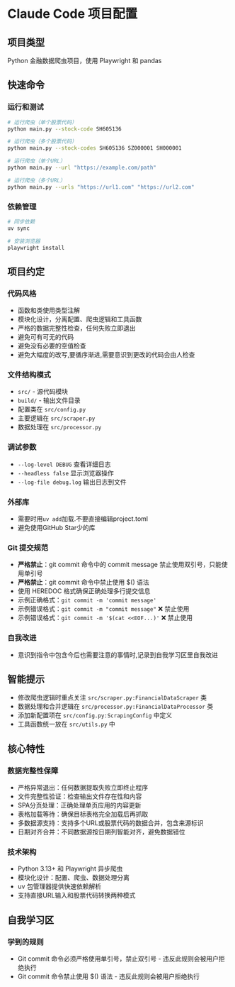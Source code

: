 # Claude Code 项目配置

## 项目类型

Python 金融数据爬虫项目，使用 Playwright 和 pandas

## 快速命令

### 运行和测试

```bash
# 运行爬虫（单个股票代码）
python main.py --stock-code SH605136

# 运行爬虫（多个股票代码）
python main.py --stock-codes SH605136 SZ000001 SH000001

# 运行爬虫（单个URL）
python main.py --url "https://example.com/path"

# 运行爬虫（多个URL）
python main.py --urls "https://url1.com" "https://url2.com"
```

### 依赖管理

```bash
# 同步依赖
uv sync

# 安装浏览器
playwright install
```

## 项目约定

### 代码风格

- 函数和类使用类型注解
- 模块化设计，分离配置、爬虫逻辑和工具函数
- 严格的数据完整性检查，任何失败立即退出
- 避免可有可无的代码
- 避免没有必要的空值检查
- 避免大幅度的改写,要循序渐进,需要意识到更改的代码会由人检查

### 文件结构模式

- `src/` - 源代码模块
- `build/` - 输出文件目录
- 配置类在 `src/config.py`
- 主要逻辑在 `src/scraper.py`
- 数据处理在 `src/processor.py`

### 调试参数

- `--log-level DEBUG` 查看详细日志
- `--headless false` 显示浏览器操作
- `--log-file debug.log` 输出日志到文件

### 外部库

- 需要时用`uv add`加载.不要直接编辑project.toml
- 避免使用GitHub Star少的库

### Git 提交规范

- **严格禁止**：git commit 命令中的 commit message 禁止使用双引号，只能使用单引号
- **严格禁止**：git commit 命令中禁止使用 $() 语法
- 使用 HEREDOC 格式确保正确处理多行提交信息
- 示例正确格式：`git commit -m 'commit message'`
- 示例错误格式：`git commit -m "commit message"` ❌ 禁止使用
- 示例错误格式：`git commit -m '$(cat <<EOF...)'` ❌ 禁止使用

### 自我改进

- 意识到指令中包含今后也需要注意的事情时,记录到自我学习区里自我改进

## 智能提示

- 修改爬虫逻辑时重点关注 `src/scraper.py:FinancialDataScraper` 类
- 数据处理和合并逻辑在 `src/processor.py:FinancialDataProcessor` 类
- 添加新配置项在 `src/config.py:ScrapingConfig` 中定义
- 工具函数统一放在 `src/utils.py` 中

## 核心特性

### 数据完整性保障

- 严格异常退出：任何数据提取失败立即终止程序
- 文件完整性验证：检查输出文件存在性和内容
- SPA分页处理：正确处理单页应用的内容更新
- 表格加载等待：确保目标表格完全加载后再抓取
- 多数据源支持：支持多个URL或股票代码的数据合并，包含来源标识
- 日期对齐合并：不同数据源按日期列智能对齐，避免数据错位

### 技术架构

- Python 3.13+ 和 Playwright 异步爬虫
- 模块化设计：配置、爬虫、数据处理分离
- uv 包管理器提供快速依赖解析
- 支持直接URL输入和股票代码转换两种模式

## 自我学习区
<!-- Claude Code 在此记录新发现的项目模式和改进 -->

### 学到的规则
- Git commit 命令必须严格使用单引号，禁止双引号 - 违反此规则会被用户拒绝执行
- Git commit 命令禁止使用 $() 语法 - 违反此规则会被用户拒绝执行
